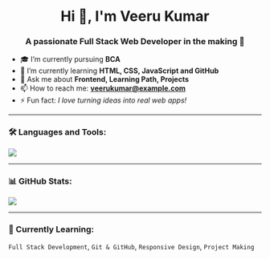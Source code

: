 <h1 align="center">Hi 👋, I'm Veeru Kumar</h1>
<h3 align="center">A passionate Full Stack Web Developer in the making 🚀</h3>

- 🎓 I’m currently pursuing **BCA**
- 🌱 I’m currently learning **HTML, CSS, JavaScript and GitHub**
- 💬 Ask me about **Frontend, Learning Path, Projects**
- 📫 How to reach me: **veerukumar@example.com**
- ⚡ Fun fact: *I love turning ideas into real web apps!*

---

### 🛠️ Languages and Tools:

<p>
  <img src="https://skillicons.dev/icons?i=html,css,js,git,github,vscode" />
</p>

---

### 📊 GitHub Stats:
<p align="left">
  <img src="https://github-readme-stats.vercel.app/api?username=veerukumar&show_icons=true&theme=radical" />
</p>

---

### 🧠 Currently Learning:
`Full Stack Development`, `Git & GitHub`, `Responsive Design`, `Project Making`
